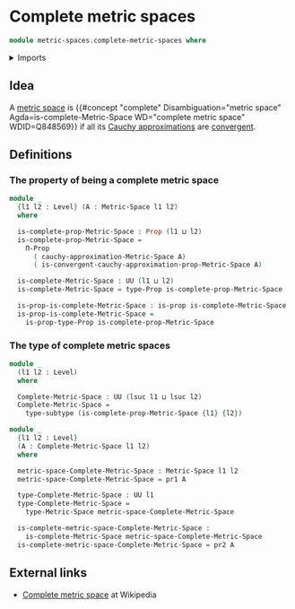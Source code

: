 # Complete metric spaces

```agda
module metric-spaces.complete-metric-spaces where
```

<details><summary>Imports</summary>

```agda
open import elementary-number-theory.positive-rational-numbers

open import foundation.dependent-pair-types
open import foundation.propositions
open import foundation.subtypes
open import foundation.universe-levels

open import metric-spaces.cauchy-approximations-metric-spaces
open import metric-spaces.convergent-cauchy-approximations-metric-spaces
open import metric-spaces.metric-spaces
```

</details>

## Idea

A [metric space](metric-spaces.metric-spaces.md) is
{{#concept "complete" Disambiguation="metric space" Agda=is-complete-Metric-Space WD="complete metric space" WDID=Q848569}}
if all its
[Cauchy approximations](metric-spaces.cauchy-approximations-metric-spaces.md)
are
[convergent](metric-spaces.convergent-cauchy-approximations-metric-spaces.md).

## Definitions

### The property of being a complete metric space

```agda
module _
  {l1 l2 : Level} (A : Metric-Space l1 l2)
  where

  is-complete-prop-Metric-Space : Prop (l1 ⊔ l2)
  is-complete-prop-Metric-Space =
    Π-Prop
      ( cauchy-approximation-Metric-Space A)
      ( is-convergent-cauchy-approximation-prop-Metric-Space A)

  is-complete-Metric-Space : UU (l1 ⊔ l2)
  is-complete-Metric-Space = type-Prop is-complete-prop-Metric-Space

  is-prop-is-complete-Metric-Space : is-prop is-complete-Metric-Space
  is-prop-is-complete-Metric-Space =
    is-prop-type-Prop is-complete-prop-Metric-Space
```

### The type of complete metric spaces

```agda
module _
  (l1 l2 : Level)
  where

  Complete-Metric-Space : UU (lsuc l1 ⊔ lsuc l2)
  Complete-Metric-Space =
    type-subtype (is-complete-prop-Metric-Space {l1} {l2})
```

```agda
module _
  {l1 l2 : Level}
  (A : Complete-Metric-Space l1 l2)
  where

  metric-space-Complete-Metric-Space : Metric-Space l1 l2
  metric-space-Complete-Metric-Space = pr1 A

  type-Complete-Metric-Space : UU l1
  type-Complete-Metric-Space =
    type-Metric-Space metric-space-Complete-Metric-Space

  is-complete-metric-space-Complete-Metric-Space :
    is-complete-Metric-Space metric-space-Complete-Metric-Space
  is-complete-metric-space-Complete-Metric-Space = pr2 A
```

## External links

- [Complete metric space](https://en.wikipedia.org/wiki/Complete_metric_space)
  at Wikipedia
